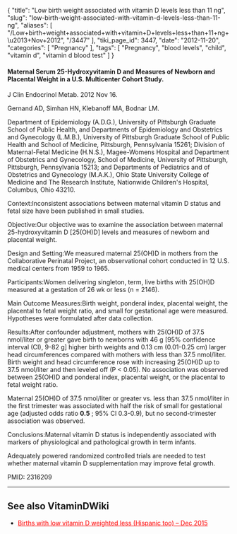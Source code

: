 {
    "title": "Low birth weight associated with vitamin D levels less than 11 ng",
    "slug": "low-birth-weight-associated-with-vitamin-d-levels-less-than-11-ng",
    "aliases": [
        "/Low+birth+weight+associated+with+vitamin+D+levels+less+than+11+ng+\u2013+Nov+2012",
        "/3447"
    ],
    "tiki_page_id": 3447,
    "date": "2012-11-20",
    "categories": [
        "Pregnancy"
    ],
    "tags": [
        "Pregnancy",
        "blood levels",
        "child",
        "vitamin d",
        "vitamin d blood test"
    ]
}


#### Maternal Serum 25-Hydroxyvitamin D and Measures of Newborn and Placental Weight in a U.S. Multicenter Cohort Study.

J Clin Endocrinol Metab. 2012 Nov 16. 

Gernand AD, Simhan HN, Klebanoff MA, Bodnar LM.

Department of Epidemiology (A.D.G.), University of Pittsburgh Graduate School of Public Health, and Departments of Epidemiology and Obstetrics and Gynecology (L.M.B.), University of Pittsburgh Graduate School of Public Health and School of Medicine, Pittsburgh, Pennsylvania 15261; Division of Maternal-Fetal Medicine (H.N.S.), Magee-Womens Hospital and Department of Obstetrics and Gynecology, School of Medicine, University of Pittsburgh, Pittsburgh, Pennsylvania 15213; and Departments of Pediatrics and of Obstetrics and Gynecology (M.A.K.), Ohio State University College of Medicine and The Research Institute, Nationwide Children's Hospital, Columbus, Ohio 43210.

Context:Inconsistent associations between maternal vitamin D status and fetal size have been published in small studies.

Objective:Our objective was to examine the association between maternal 25-hydroxyvitamin D <span>[25(OH)D]</span> levels and measures of newborn and placental weight.

Design and Setting:We measured maternal 25(OH)D in mothers from the Collaborative Perinatal Project, an observational cohort conducted in 12 U.S. medical centers from 1959 to 1965.

Participants:Women delivering singleton, term, live births with 25(OH)D measured at a gestation of 26 wk or less (n = 2146).

Main Outcome Measures:Birth weight, ponderal index, placental weight, the placental to fetal weight ratio, and small for gestational age were measured. Hypotheses were formulated after data collection.

Results:After confounder adjustment, mothers with 25(OH)D of 37.5 nmol/liter or greater gave birth to newborns with 46 g <span>[95% confidence interval (CI), 9-82 g]</span> higher birth weights and 0.13 cm (0.01-0.25 cm) larger head circumferences compared with mothers with less than 37.5 nmol/liter. Birth weight and head circumference rose with increasing 25(OH)D up to 37.5 nmol/liter and then leveled off (P < 0.05). No association was observed between 25(OH)D and ponderal index, placental weight, or the placental to fetal weight ratio. 

Maternal 25(OH)D of 37.5 nmol/liter or greater vs. less than 37.5 nmol/liter in the first trimester was associated with half the risk of small for gestational age (adjusted odds ratio  **0.5** ; 95% CI 0.3-0.9), but no second-trimester association was observed.

Conclusions:Maternal vitamin D status is independently associated with markers of physiological and pathological growth in term infants. 

Adequately powered randomized controlled trials are needed to test whether maternal vitamin D supplementation may improve fetal growth.

PMID: 2316209

---

## See also VitaminDWiki

* <a href="/posts/births-with-low-vitamin-d-weighted-less-hispanic-too" style="color: red; text-decoration: underline;" title="This post/category does not exist yet: Births with low vitamin D weighted less (Hispanic too) – Dec 2015">Births with low vitamin D weighted less (Hispanic too) – Dec 2015</a>